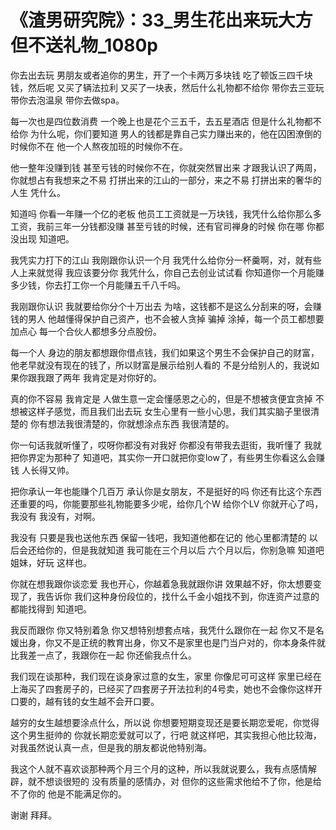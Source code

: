 # 《渣男研究院》：33_男生花出来玩大方但不送礼物_1080p

你去出去玩 男朋友或者追你的男生，开了一个卡两万多块钱 吃了顿饭三四千块钱，然后呢 又买了辆法拉利 又买了一块表，然后什么礼物都不给你 带你去三亚玩 带你去泡温泉 带你去做spa。

每一次也是四位数消费 一个晚上也是花个三五千，去五星酒店 但是什么礼物都不给你 为什么呢，你们要知道 男人的钱都是靠自己实力赚出来的，他在囚困潦倒的时候你不在 他一个人熬夜加班的时候你不在。

他一整年没赚到钱 甚至亏钱的时候你不在，你就突然冒出来 才跟我认识了两周，你就想占有我想来之不易 打拼出来的江山的一部分，来之不易 打拼出来的奢华的人生 凭什么。

知道吗 你看一年赚一个亿的老板 他员工工资就是一万块钱，我凭什么给你那么多工资，我前三年一分钱都没赚 甚至亏钱的时候，还有官司禅身的时候 你在哪 你都没出现 知道吧。

我凭实力打下的江山 我刚跟你认识一个月 我凭什么给你分一杯羹啊，对，就有些人上来就觉得 我应该要分你 我凭什么，你自己去创业试试看 你知道你一个月能赚多少钱，你去打工你一个月能赚五千八千吗。

我刚跟你认识 我就要给你分个十万出去 为啥，这钱都不是这么分刮来的呀，会赚钱的男人 他越懂得保护自己资产，也不会被人贪掉 骗掉 涂掉，每一个员工都想要加点心 每一个合伙人都想多分点股份。

每一个人 身边的朋友都想跟你借点钱，我们如果这个男生不会保护自己的财富，他老早就没有现在的钱了，所以财富是展示给别人看的 不是分给别人的，我说如果你跟我跟了两年 我肯定是对你好的。

真的你不容易 我肯定是 人做生意一定会懂感恩之心的，但是不想被贪便宜贪掉 不想被这样子感觉，而且我们出去玩 女生心里有一些小心思，我们其实脑子里很清楚的 你有想法我很清楚的，你就想涂点东西 我很清楚的。

你一句话我就听懂了，哎呀你都没有对我好 你都没有带我去逛街，我听懂了 我就把你界定为那种了 知道吧，其实你一开口就把你变low了，有些男生你看这么会赚钱 人长得又帅。

把你承认一年也能赚个几百万 承认你是女朋友，不是挺好的吗 你还有比这个东西还重要的吗，你能要那些礼物能要多少呢，给你几个W 给你个LV 你就开心了吗，我没有 我没有，对啊。

我没有 只要是我也送他东西 保留一钱吧，我知道他都在记的 他心里都清楚的 以后会还给你的，但是我就知道 我可能在三个月以后 六个月以后，你别急嘛 知道吧 姐妹，好玩 这样也。

你就在想我跟你谈恋爱 我也开心，你越着急我就跟你讲 效果越不好，你太想要变现了，我告诉你 我们这种身份段位的，找什么千金小姐找不到，你连资产过意的都能找得到 知道吧。

我反而跟你 你又特别着急 你又想特别想套点啥，我凭什么跟你在一起 你又不是名媛出身，你又不是正统的教育出身，你又不是家里也是门当户对的，你本身条件就比我差一点了，我跟你在一起 你还偷我点什么。

我们现在谈那种，我们现在谈身家过意的女生，家里 你像尼可可这样 家里已经在上海买了四套房子的，已经买了四套房子开法拉利的4号卖，她也不会像你这样开口要的，越有钱的女生越不会开口要。

越穷的女生越想要涂点什么，所以说 你想要短期变现还是要长期恋爱呢，你觉得这个男生挺帅的 你就长期恋爱就可以了，行吧 就这样吧，其实我担心他比较海，对我虽然说认真一点，但是我的朋友都说他特别海。

我这个人就不喜欢谈那种两个月三个月的这种，所以我就说要么，我有点感情解辟，就不想谈很短的 没有质量的感情办，对 但你的这些需求他给不了你，他是给不了你的 他是不能满足你的。

谢谢 拜拜。